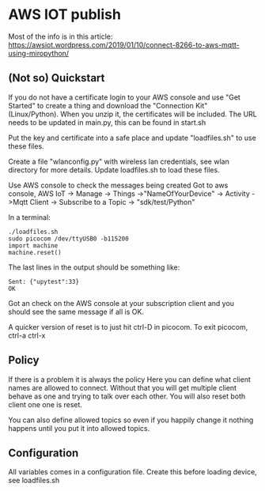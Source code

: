 # AWS IOT publish

Most of the info is in this article:  https://awsiot.wordpress.com/2019/01/10/connect-8266-to-aws-mqtt-using-miropython/

## (Not so) Quickstart
If you do not have a certificate login to your AWS console and use "Get Started" to create a thing and download the "Connection Kit" (Linux/Python). When you unzip it, the certificates will be included. The URL needs to be updated in main.py, this can be found in start.sh

Put the key and certificate into a safe place and update "loadfiles.sh" to use these files.

Create a file "wlanconfig.py" with wireless lan credentials, see wlan directory for more details. Update loadfiles.sh to load these files.

Use AWS console to check the messages being created
Got to aws console,
AWS IoT -> Manage -> Things ->"NameOfYourDevice" -> Activity ->Mqtt Client ->
Subscribe to a Topic -> "sdk/test/Python"

In a terminal:
```
./loadfiles.sh
sudo picocom /dev/ttyUSB0 -b115200
import machine
machine.reset()
```
The last lines in the output should be something like:
```
Sent: {"upytest":33}
OK
```
Got an check on the AWS console at your subscription client and you should see the same message if all is OK.


A quicker version of reset is to just hit ctrl-D in picocom.
To exit picocom, ctrl-a ctrl-x

## Policy
If there is a problem it is always the policy
Here you can define what client names are allowed to connect. Without that you will get multiple client behave as one and trying to talk over each other. You will also reset both client one one is reset.

You can also define allowed topics so even if you happily change it nothing happens until you put it into allowed topics.

## Configuration
All variables comes in a configuration file. Create this before loading device, see loadfiles.sh
